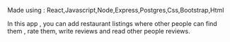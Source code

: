 Made using : React,Javascript,Node,Express,Postgres,Css,Bootstrap,Html

In this app , you can add restaurant listings where other people can find them , rate them, write reviews and read other people reviews.
